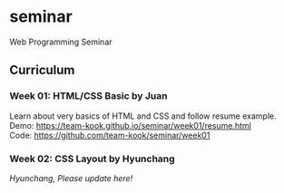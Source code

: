 # seminar
Web Programming Seminar

## Curriculum

### Week 01: HTML/CSS Basic by Juan
Learn about very basics of HTML and CSS and follow resume example.  
Demo: https://team-kook.github.io/seminar/week01/resume.html  
Code: https://github.com/team-kook/seminar/week01  

### Week 02: CSS Layout by Hyunchang
*Hyunchang, Please update here!*